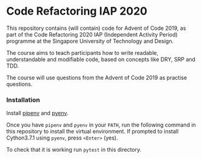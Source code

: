 # Code Refactoring IAP 2020

This repository contains (will contain) code for Advent of Code 2019, as part of the Code Refactoring 2020 IAP (Independent Activity Period) programme at the Singapore University of Technology and Design.

The course aims to teach participants how to write readable, understandable and modifiable code, based on concepts like DRY, SRP and TDD.

The course will use questions from the Advent of Code 2019 as practise questions.

### Installation
Install [pipenv](pipenv.kennethreitz.org/en/latest/install) and [pyenv](github.com/pyenv/pyenv-installer).

Once you have `pipenv` and `pyenv` in your `PATH`, run the following command in this repository to install the virtual environment.
If prompted to install Cython3.7.1 using `pyenv`, press `<Enter>` (yes).

To check that it is working run `pytest` in this directory.

